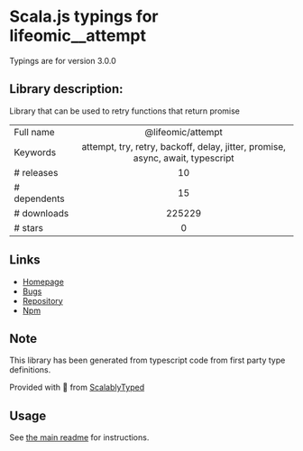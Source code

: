 
# Scala.js typings for lifeomic__attempt

Typings are for version 3.0.0

## Library description:
Library that can be used to retry functions that return promise

|                    |                 |
| ------------------ | :-------------: |
| Full name          | @lifeomic/attempt |
| Keywords           | attempt, try, retry, backoff, delay, jitter, promise, async, await, typescript |
| # releases         | 10 |
| # dependents       | 15 |
| # downloads        | 225229 |
| # stars            | 0 |

## Links
- [Homepage](https://github.com/lifeomic/attempt#readme)
- [Bugs](https://github.com/lifeomic/attempt/issues)
- [Repository](https://github.com/lifeomic/attempt)
- [Npm](https://www.npmjs.com/package/%40lifeomic%2Fattempt)
    


## Note
This library has been generated from typescript code from first party type definitions.

Provided with :purple_heart: from [ScalablyTyped](https://github.com/oyvindberg/ScalablyTyped)

## Usage
See [the main readme](../../readme.md) for instructions.


